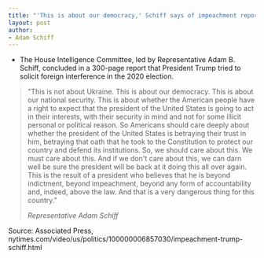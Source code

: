 ```yaml
---
title: "'This is about our democracy,' Schiff says of impeachment report"
layout: post
author:
- Adam Schiff
---
```


- The House Intelligence Committee, led by Representative Adam B. Schiff, concluded in a 300-page report that President Trump tried to solicit foreign interference in the 2020 election.

> "This is not about Ukraine. This is about our democracy. This is about our national security. This is about whether the American people have a right to expect that the president of the United States is going to act in their interests, with their security in mind and not for some illicit personal or political reason. So Americans should care deeply about whether the president of the United States is betraying their trust in him, betraying that oath that he took to the Constitution to protect our country and defend its institutions. So, we should care about this. We must care about this. And if we don't care about this, we can darn well be sure the president will be back at it doing this all over again. This is the result of a president who believes that he is beyond indictment, beyond impeachment, beyond any form of accountability and, indeed, above the law. And that is a very dangerous thing for this country."
>
> <cite>Representative Adam Schiff</cite>

Source: Associated Press, nytimes.com/video/us/politics/100000006857030/impeachment-trump-schiff.html
